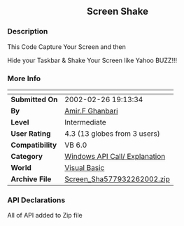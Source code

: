 ﻿<div align="center">

## Screen Shake


</div>

### Description

This Code Capture Your Screen and then

Hide your Taskbar & Shake Your Screen like Yahoo BUZZ!!!
 
### More Info
 


<span>             |<span>
---                |---
**Submitted On**   |2002-02-26 19:13:34
**By**             |[Amir\.F Ghanbari](https://github.com/Planet-Source-Code/PSCIndex/blob/master/ByAuthor/amir-f-ghanbari.md)
**Level**          |Intermediate
**User Rating**    |4.3 (13 globes from 3 users)
**Compatibility**  |VB 6\.0
**Category**       |[Windows API Call/ Explanation](https://github.com/Planet-Source-Code/PSCIndex/blob/master/ByCategory/windows-api-call-explanation__1-39.md)
**World**          |[Visual Basic](https://github.com/Planet-Source-Code/PSCIndex/blob/master/ByWorld/visual-basic.md)
**Archive File**   |[Screen\_Sha577932262002\.zip](https://github.com/Planet-Source-Code/amir-f-ghanbari-screen-shake__1-32121/archive/master.zip)

### API Declarations

All of API added to Zip file





